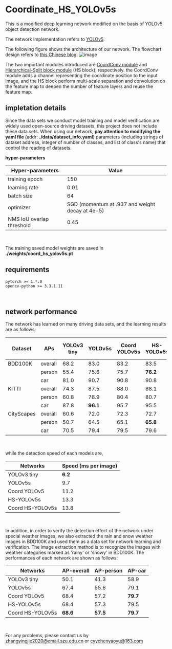 # Coordinate_HS_YOLOv5s

This is a modified deep learning network modified on the basis of YOLOv5 object detection network.
<br/>

The network implementation refers to [YOLOv5](https://github.com/ultralytics/yolov5).
<br/>

The following figure shows the architecture of our network. The flowchart design refers to [this Chinese blog](https://blog.csdn.net/nan355655600/article/details/107852353).
![image](https://user-images.githubusercontent.com/40823626/185787909-07055f57-c704-4142-b0cd-fa2909e64581.png)
<br/>

The two important modules introduced are [CoordConv module](https://arxiv.org/pdf/1807.03247.pdf) and [Hierarchical-Split block module](https://arxiv.org/pdf/2010.07621.pdf) (HS block), respectively. the CoordConv module adds a channel representing the coordinate position to the input image, and the HS block perform multi-scale separation and convolution on the feature map to deepen the number of feature layers and reuse the feature map.
<br/>

## impletation details

Since the data sets we conduct model training and model verification are widely used open-source driving datasets, this project does not include these data sets. When using our network, **pay attention to modifying the yaml file** (addr: **./data/dataset_info.yaml**) parameters (including strings of dataset address, integer of number of classes, and list of class's name) that control the reading of datasets.
<br/>


**hyper-parameters**

| Hyper-parameters          | Value                                           |
| ------------------------- | ----------------------------------------------- |
| training epoch            | 150                                             |
| learning rate             | 0.01                                            |
| batch size                | 64                                              |
| optimizer                 | SGD (momentum at .937 and weight decay at 4e-5) |
| NMS IoU overlap threshold | 0.45                                            |
<br/>


The training saved model weights are saved in **./weights/coord_hs_yolov5s.pt**
<br/>


## requirements
```
pytorch >= 1.*.0
opencv-python >= 3.3.1.11
```
<br/>


## network performance

The network has learned on many driving data sets, and the learning results are as follows:

| Dataset    | APs     | YOLOv3 tiny | YOLOv5s  | Coord YOLOv5s | HS-YOLOv5s | Coord HS-YOLOv5s |
| ---------- | ------- | ----------- | -------- | ------------- | ---------- | ---------------- |
| BDD100K    | overall | 68.2        | 83.0     | 83.2          | 83.5       | **83.6**         |
|            | person  | 55.4        | 75.6     | 75.7          | **76.2**   | 76.1             |
|            | car     | 81.0        | 90.7     | 90.8          | 90.8       | **91.1**         |
| KITTI      | overall | 74.3        | 87.5     | 88.0          | 88.1       | **88.3**         |
|            | person  | 60.8        | 78.9     | 80.4          | 80.7       | **80.8**         |
|            | car     | 87.8        | **96.1** | 95.7          | 95.5       | 95.8             |
| CityScapes | overall | 60.6        | 72.0     | 72.3          | 72.7       | **72.8**         |
|            | person  | 50.7        | 64.5     | 65.1          | **65.8**   | 65.5             |
|            | car     | 70.5        | 79.4     | 79.5          | 79.6       | **80.0**         |
<br/>

while the detection speed of each models are,

| Networks         | Speed (ms per image) |
| ---------------- | -------------------- |
| YOLOv3 tiny      | **6.2**              |
| YOLOv5s          | 9.7                  |
| Coord YOLOv5     | 11.2                 |
| HS-YOLOv5s       | 13.3                 |
| Coord HS-YOLOv5s | 13.8                 |
<br/>


In addition, in order to verify the detection effect of the network under special weather images, we also extracted the rain and snow weather images in BDD100K and used them as a data set for network learning and verification. The image extraction method is to recognize the images with weather categories marked as 'rainy' or 'snowy' in BDD100K. The performances of each network are shown as follows:


| Networks         | AP-overall | AP-person | AP-car   |
| ---------------- | ---------- | --------- | -------- |
| YOLOv3 tiny      | 50.1       | 41.3      | 58.9     |
| YOLOv5s          | 67.4       | 55.6      | 79.1     |
| Coord YOLOv5     | 68.4       | 57.2      | **79.7** |
| HS-YOLOv5s       | 68.4       | 57.3      | 79.5     |
| Coord HS-YOLOv5s | **68.6**   | **57.5**  | **79.7** |
<br/>


For any problems, please contact us by zhangyingjie2020@email.szu.edu.cn or cyychenyaoyu@163.com
